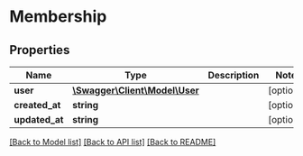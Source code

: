 # Membership

## Properties
Name | Type | Description | Notes
------------ | ------------- | ------------- | -------------
**user** | [**\Swagger\Client\Model\User**](User.md) |  | [optional] 
**created_at** | **string** |  | [optional] 
**updated_at** | **string** |  | [optional] 

[[Back to Model list]](../README.md#documentation-for-models) [[Back to API list]](../README.md#documentation-for-api-endpoints) [[Back to README]](../README.md)


